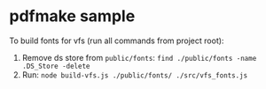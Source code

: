 # pdfmake sample

To build fonts for vfs (run all commands from project root):

1. Remove ds store from `public/fonts`: `find ./public/fonts -name .DS_Store -delete`
2. Run: `node build-vfs.js ./public/fonts/ ./src/vfs_fonts.js`
